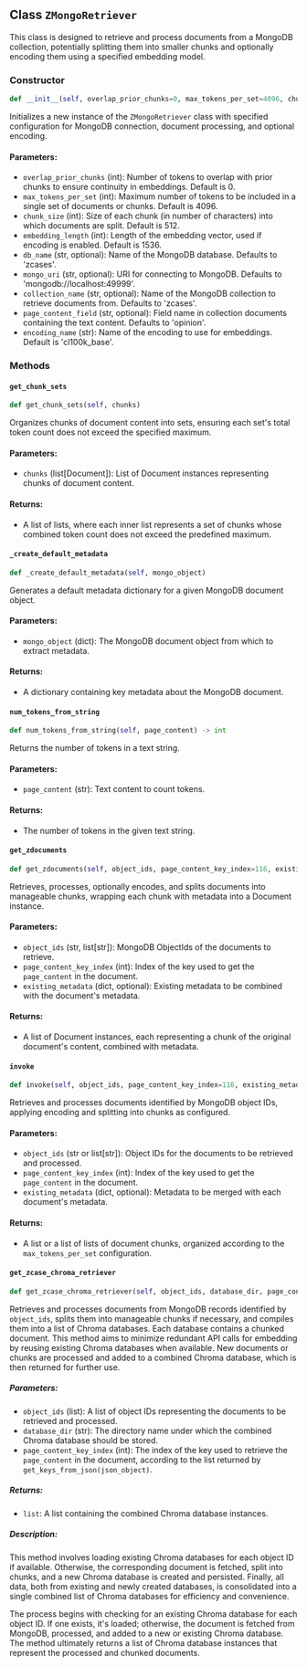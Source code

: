 ## Class `ZMongoRetriever`

This class is designed to retrieve and process documents from a MongoDB collection, potentially splitting them into smaller chunks and optionally encoding them using a specified embedding model.

### Constructor

```python
def __init__(self, overlap_prior_chunks=0, max_tokens_per_set=4096, chunk_size=512, embedding_length=1536, db_name=None, mongo_uri=None, collection_name=None, page_content_field=None, encoding_name='cl100k_base')
```

Initializes a new instance of the `ZMongoRetriever` class with specified configuration for MongoDB connection, document processing, and optional encoding.

#### Parameters:
- `overlap_prior_chunks` (int): Number of tokens to overlap with prior chunks to ensure continuity in embeddings. Default is 0.
- `max_tokens_per_set` (int): Maximum number of tokens to be included in a single set of documents or chunks. Default is 4096.
- `chunk_size` (int): Size of each chunk (in number of characters) into which documents are split. Default is 512.
- `embedding_length` (int): Length of the embedding vector, used if encoding is enabled. Default is 1536.
- `db_name` (str, optional): Name of the MongoDB database. Defaults to 'zcases'.
- `mongo_uri` (str, optional): URI for connecting to MongoDB. Defaults to 'mongodb://localhost:49999'.
- `collection_name` (str, optional): Name of the MongoDB collection to retrieve documents from. Defaults to 'zcases'.
- `page_content_field` (str, optional): Field name in collection documents containing the text content. Defaults to 'opinion'.
- `encoding_name` (str): Name of the encoding to use for embeddings. Default is 'cl100k_base'.

### Methods

#### `get_chunk_sets`
```python
def get_chunk_sets(self, chunks)
```
Organizes chunks of document content into sets, ensuring each set's total token count does not exceed the specified maximum.

#### Parameters:
- `chunks` (list[Document]): List of Document instances representing chunks of document content.

#### Returns:
- A list of lists, where each inner list represents a set of chunks whose combined token count does not exceed the predefined maximum.

#### `_create_default_metadata`
```python
def _create_default_metadata(self, mongo_object)
```
Generates a default metadata dictionary for a given MongoDB document object.

#### Parameters:
- `mongo_object` (dict): The MongoDB document object from which to extract metadata.

#### Returns:
- A dictionary containing key metadata about the MongoDB document.

#### `num_tokens_from_string`
```python
def num_tokens_from_string(self, page_content) -> int
```
Returns the number of tokens in a text string.

#### Parameters:
- `page_content` (str): Text content to count tokens.

#### Returns:
- The number of tokens in the given text string.

#### `get_zdocuments`
```python
def get_zdocuments(self, object_ids, page_content_key_index=116, existing_metadata=None)
```
Retrieves, processes, optionally encodes, and splits documents into manageable chunks, wrapping each chunk with metadata into a Document instance.

#### Parameters:
- `object_ids` (str, list[str]): MongoDB ObjectIds of the documents to retrieve.
- `page_content_key_index` (int): Index of the key used to get the `page_content` in the document.
- `existing_metadata` (dict, optional): Existing metadata to be combined with the document's metadata.

#### Returns:
- A list of Document instances, each representing a chunk of the original document's content, combined with metadata.

#### `invoke`
```python
def invoke(self, object_ids, page_content_key_index=116, existing_metadata=None)
```
Retrieves and processes documents identified by MongoDB object IDs, applying encoding and splitting into chunks as configured.

#### Parameters:
- `object_ids` (str or list[str]): Object IDs for the documents to be retrieved and processed.
- `page_content_key_index` (int): Index of the key used to get the `page_content` in the document.
- `existing_metadata` (dict, optional): Metadata to be merged with each document's metadata.

#### Returns:
- A list or a list of lists of document chunks, organized according to the `max_tokens_per_set` configuration.


#### `get_zcase_chroma_retriever`
```python
def get_zcase_chroma_retriever(self, object_ids, database_dir, page_content_key_index=116)
```
Retrieves and processes documents from MongoDB records identified by `object_ids`, splits them into manageable chunks if necessary, and compiles them into a list of Chroma databases. Each database contains a chunked document. This method aims to minimize redundant API calls for embedding by reusing existing Chroma databases when available. New documents or chunks are processed and added to a combined Chroma database, which is then returned for further use.

##### Parameters:
- `object_ids` (list): A list of object IDs representing the documents to be retrieved and processed.
- `database_dir` (str): The directory name under which the combined Chroma database should be stored.
- `page_content_key_index` (int): The index of the key used to retrieve the `page_content` in the document, according to the list returned by `get_keys_from_json(json_object)`.

##### Returns:
- `list`: A list containing the combined Chroma database instances.

##### Description:
This method involves loading existing Chroma databases for each object ID if available. Otherwise, the corresponding document is fetched, split into chunks, and a new Chroma database is created and persisted. Finally, all data, both from existing and newly created databases, is consolidated into a single combined list of Chroma databases for efficiency and convenience.

The process begins with checking for an existing Chroma database for each object ID. If one exists, it's loaded; otherwise, the document is fetched from MongoDB, processed, and added to a new or existing Chroma database. The method ultimately returns a list of Chroma database instances that represent the processed and chunked documents.